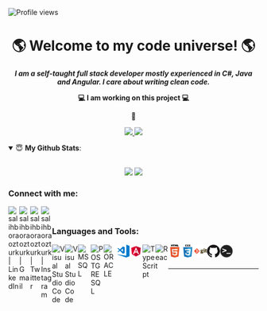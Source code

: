 ![Profile views](https://gpvc.arturio.dev/salihboraozturk) 
<h1 align = "center">🌎 Welcome to my code universe! 🌎</h1>
<p align = "center"><i><strong>I am a self-taught full stack developer mostly experienced in C#, Java and Angular. I care about writing clean code.</strong></i></p>


<p align = "center"><strong>💻 I am working on this project 💻</strong></p>
<p align = "center"><strong>🔰</strong> </p>
<p align = "center">
 <a href="https://github.com/salihboraozturk/hrms"><img src = "https://github-readme-stats.vercel.app/api/pin/?username=salihboraozturk&repo=hrms&show_owner=true&theme=yeblu">
 <a href="https://github.com/salihboraozturk/hrms-frontend"><img src = "https://github-readme-stats.vercel.app/api/pin/?username=salihboraozturk&repo=hrms-frontend&show_owner=true&theme=yeblu">
 </a>
</p>

<details open>
 <summary> 😇 <b>My Github Stats</b>: </summary>
<br>
<p align = "center">
  <img src = "https://github-readme-stats.vercel.app/api/top-langs/?username=salihboraozturk&langs_count=8&hide=TSQL,PLpgSQL&theme=yeblu&layout=compact&show_icons=true">
  <img src = "https://github-readme-stats.vercel.app/api?username=salihboraozturk&show_icons=true&theme=yeblu&line_height=30&hide=prs,contribs">
 
</p>

</details>

### Connect with me:
[<img align="left" alt="salihboraozturk | LinkedIn" width="22px" src="https://cdn.jsdelivr.net/npm/simple-icons@v3/icons/linkedin.svg" />][linkedin]
[<img align="left" alt="salihboraozturk | Gmail" width="22px" src="https://cdn.jsdelivr.net/npm/simple-icons@v3/icons/gmail.svg" />][gmail]
[<img align="left" alt="salihboraozturk | Twitter" width="22px" src="https://cdn.jsdelivr.net/npm/simple-icons@v3/icons/twitter.svg" />][twitter]
[<img align="left" alt="salihboraozturk | Instagram" width="22px" src="https://cdn.jsdelivr.net/npm/simple-icons@v3/icons/instagram.svg" />][instagram]

<br />
  
### Languages and Tools:
<img align="left" alt="Visual Studio Code" width="26px" src="https://raw.githubusercontent.com/jmnote/z-icons/master/svg/csharp.svg" />
<img align="left" alt="Visual Studio Code" width="26px" src="https://raw.githubusercontent.com/jmnote/z-icons/master/svg/java.svg" />

<img align="left" alt="MSSQL" width="26px" src="https://cdn.jsdelivr.net/npm/simple-icons@3.13.0/icons/microsoftsqlserver.svg" />
<img align="left" alt="POSTGRESQL" width="26px" src="https://wiki.postgresql.org/images/3/30/PostgreSQL_logo.3colors.120x120.png" />
<img align="left" alt="ORACLE" width="26px" src="https://cdn.jsdelivr.net/npm/simple-icons@3.13.0/icons/oracle.svg" />

<img align="left" alt="Visual Studio Code" width="26px" src="https://raw.githubusercontent.com/github/explore/80688e429a7d4ef2fca1e82350fe8e3517d3494d/topics/visual-studio-code/visual-studio-code.png"/>
<img align="left" alt="angular" width="26px" src="https://raw.githubusercontent.com/github/explore/80688e429a7d4ef2fca1e82350fe8e3517d3494d/topics/angular/angular.png" />
<img align="left" alt="TypeScript" width="26px" src="https://raw.githubusercontent.com/remojansen/logo.ts/master/ts.png" />
<img align="left" alt="React" width="26px" src="https://cdn.jsdelivr.net/npm/simple-icons@3.13.0/icons/react.svg" />
<img align="left" alt="HTML5" width="26px" src="https://raw.githubusercontent.com/github/explore/80688e429a7d4ef2fca1e82350fe8e3517d3494d/topics/html/html.png" />
<img align="left" alt="CSS3" width="26px" src="https://raw.githubusercontent.com/github/explore/80688e429a7d4ef2fca1e82350fe8e3517d3494d/topics/css/css.png" />
<img align="left" alt="Git" width="26px" src="https://raw.githubusercontent.com/github/explore/80688e429a7d4ef2fca1e82350fe8e3517d3494d/topics/git/git.png" />
<img align="left" alt="GitHub" width="26px" src="https://raw.githubusercontent.com/github/explore/78df643247d429f6cc873026c0622819ad797942/topics/github/github.png" />
<img align="left" alt="Terminal" width="26px" src="https://raw.githubusercontent.com/github/explore/80688e429a7d4ef2fca1e82350fe8e3517d3494d/topics/terminal/terminal.png" />
<br>
<br>

---
[twitter]: https://twitter.com/sboraozturk
[instagram]: https://www.instagram.com/salihboraozturk
[linkedin]: https://www.linkedin.com/in/salih-bora-%C3%B6zt%C3%BCrk-8b839720a/
[gmail]:mailto:osalihbora@gmail.com


